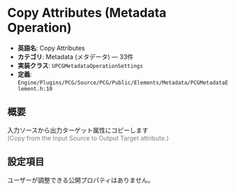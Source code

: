 # Copy Attributes (Metadata Operation)

- **英語名**: Copy Attributes
- **カテゴリ**: Metadata (メタデータ) — 33件
- **実装クラス**: `UPCGMetadataOperationSettings`
- **定義**: `Engine/Plugins/PCG/Source/PCG/Public/Elements/Metadata/PCGMetadataElement.h:10`

## 概要

入力ソースから出力ターゲット属性にコピーします<br><span style='color:gray'>(Copy from the Input Source to Output Target attribute.)</span>

## 設定項目


ユーザーが調整できる公開プロパティはありません。
